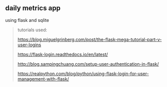 ## daily metrics app ##
using flask and sqlite

> tutorials used:
>
> https://blog.miguelgrinberg.com/post/the-flask-mega-tutorial-part-v-user-logins
>
> https://flask-login.readthedocs.io/en/latest/
>
> http://blog.sampingchuang.com/setup-user-authentication-in-flask/
>
> https://realpython.com/blog/python/using-flask-login-for-user-management-with-flask/
>
  
